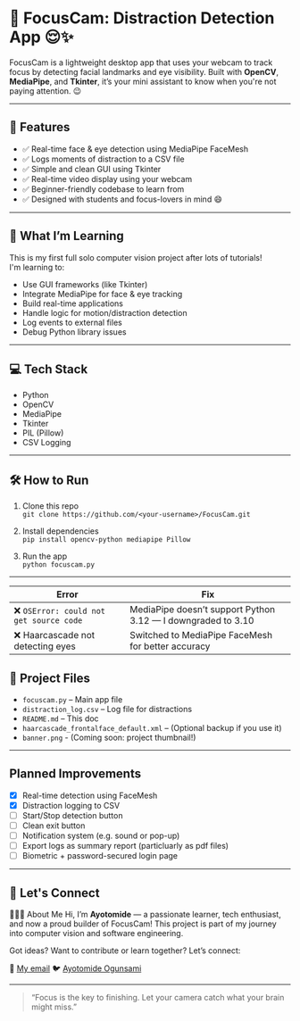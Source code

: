 # 🎯 FocusCam: Distraction Detection App 😌✨

FocusCam is a lightweight desktop app that uses your webcam to track focus by detecting facial landmarks and eye visibility. Built with **OpenCV**, **MediaPipe**, and **Tkinter**, it’s your mini assistant to know when you're not paying attention. 😉

---

## 📸 Features

- ✅ Real-time face & eye detection using MediaPipe FaceMesh
- ✅ Logs moments of distraction to a CSV file
- ✅ Simple and clean GUI using Tkinter
- ✅ Real-time video display using your webcam
- ✅ Beginner-friendly codebase to learn from
- ✅ Designed with students and focus-lovers in mind 😄

---

## 🧠 What I’m Learning

This is my first full solo computer vision project after lots of tutorials!  
I'm learning to:
- Use GUI frameworks (like Tkinter)
- Integrate MediaPipe for face & eye tracking
- Build real-time applications
- Handle logic for motion/distraction detection
- Log events to external files
- Debug Python library issues

---

## 💻 Tech Stack

- Python 
- OpenCV
- MediaPipe
- Tkinter
- PIL (Pillow)
- CSV Logging

---

## 🛠️ How to Run

1. Clone this repo  
   `git clone https://github.com/<your-username>/FocusCam.git`

2. Install dependencies  
   `pip install opencv-python mediapipe Pillow`

3. Run the app  
   `python focuscam.py`

---

| Error                                  | Fix                                                          |
| -------------------------------------- | ------------------------------------------------------------ |
| ❌ `OSError: could not get source code` | MediaPipe doesn’t support Python 3.12 — I downgraded to 3.10 |
| ❌ Haarcascade not detecting eyes       | Switched to MediaPipe FaceMesh for better accuracy           |


## 📂 Project Files

- `focuscam.py` – Main app file
- `distraction_log.csv` – Log file for distractions
- `README.md` – This doc
- `haarcascade_frontalface_default.xml` – (Optional backup if you use it)
- `banner.png` - (Coming soon: project thumbnail!)

---

## Planned Improvements
- [x] Real-time detection using FaceMesh
- [x] Distraction logging to CSV
- [ ] Start/Stop detection button
- [ ] Clean exit button
- [ ] Notification system (e.g. sound or pop-up)
- [ ] Export logs as summary report (particluarly as pdf files)
- [ ] Biometric + password-secured login page

---

## 🤝 Let's Connect

👩🏽‍💻 About Me
Hi, I’m **Ayotomide** — a passionate learner, tech enthusiast, and now a proud builder of FocusCam!
This project is part of my journey into computer vision and software engineering.

Got ideas? Want to contribute or learn together? Let’s connect:

📧 [My email](ayotomide.toluwani@gmail.com) 
🐦 [Ayotomide Ogunsami](www.linkedin.com/in/ayotomide-ogunsami-93aa61312)

---

> “Focus is the key to finishing. Let your camera catch what your brain might miss.”
